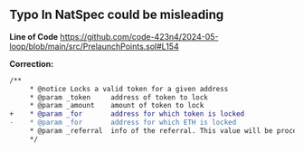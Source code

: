 ## Typo In NatSpec could be misleading
**Line of Code**
https://github.com/code-423n4/2024-05-loop/blob/main/src/PrelaunchPoints.sol#L154

**Correction:**
```diff
/**
     * @notice Locks a valid token for a given address
     * @param _token     address of token to lock
     * @param _amount    amount of token to lock
+    * @param _for       address for which token is locked
-    * @param _for       address for which ETH is locked
     * @param _referral  info of the referral. This value will be processed in the backend.
     */
```